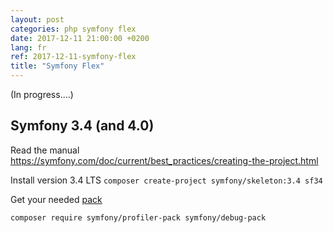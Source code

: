 ```yaml
---
layout: post
categories: php symfony flex
date: 2017-12-11 21:00:00 +0200
lang: fr
ref: 2017-12-11-symfony-flex
title: "Symfony Flex"
---
```


(In progress....)

## Symfony 3.4 (and 4.0)

Read the manual  
https://symfony.com/doc/current/best_practices/creating-the-project.html

Install version 3.4 LTS
`composer create-project symfony/skeleton:3.4 sf34`


Get your needed [pack](https://github.com/symfony?q=pack)

```
composer require symfony/profiler-pack symfony/debug-pack
```
